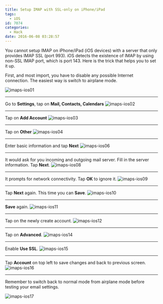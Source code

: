 ```yaml
---
title: Setup IMAP with SSL-only on iPhone/iPad
tags:
  - iOS
id: 7074
categories:
  - Hack
date: 2016-06-08 03:28:57
---
```


You cannot setup IMAP on iPhone/iPad (iOS devices) with a server that only provides IMAP SSL (port 993). iOS detects the existence of IMAP by using non-SSL IMAP port, which is port 143\. Here is the trick that helps you to set it up.

First, and most import, you have to disable any possible Internet connection. The easiest way is switch to airplane mode.&nbsp;

![imaps-ios01](imaps-ios01.png)
* * *

Go to **Settings**, tap on **Mail, Contacts, Calendars**
![imaps-ios02](imaps-ios02.png)
* * *

Tap on **Add Account**
![imaps-ios03](imaps-ios03.png)
* * *

Tap on **Other**
![imaps-ios04](imaps-ios04.png)
* * *

Enter basic information and tap **Next**
![imaps-ios06](imaps-ios06.png)
* * *

It would ask for you incoming and outgoing mail server. Fill in the server information. Tap **Next**.
![imaps-ios08](imaps-ios08.png)
* * *

It prompts for network connectivity. Tap **OK** to ignore it.
![imaps-ios09](imaps-ios09.png)
* * *

Tap **Next** again. This time you can **Save**.
![imaps-ios10](imaps-ios10.png)
* * *

**Save** again.
![imaps-ios11](imaps-ios11.png)
* * *

Tap on the newly create account.
![imaps-ios12](imaps-ios12.png)
* * *

Tap on **Advanced**.
![imaps-ios14](imaps-ios14.png)
* * *

Enable **Use SSL**.
![imaps-ios15](imaps-ios15.png)
* * *

Tap **Account** on top left to save changes and back to previous screen.
![imaps-ios16](imaps-ios16.png)
* * *

Remember to switch back to normal mode from airplane mode before testing your email settings.

![imaps-ios17](imaps-ios17.png)
